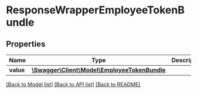 # ResponseWrapperEmployeeTokenBundle

## Properties
Name | Type | Description | Notes
------------ | ------------- | ------------- | -------------
**value** | [**\Swagger\Client\Model\EmployeeTokenBundle**](EmployeeTokenBundle.md) |  | [optional] 

[[Back to Model list]](../../README.md#documentation-for-models) [[Back to API list]](../../README.md#documentation-for-api-endpoints) [[Back to README]](../../README.md)

